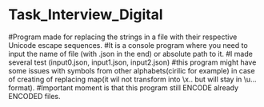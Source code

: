 # Task_Interview_Digital
#Program made for replacing the strings in a file with their respective Unicode escape sequences.
#It is a console program where you need to input the name of file (with .json in the end) or absolute path to it. 
#I made several test (input0.json, input1.json, input2.json)
#this program might have some issues with symbols from other alphabets(cirilic for example) in case of creating of replacing map(it wil not transform into \x.. but will stay in \u... format). 
#Important moment is that this program still ENCODE already ENCODED files.

